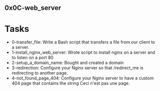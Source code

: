 ## 0x0C-web_server

# Tasks
- 0-transfer_file: Write a Bash script that transfers a file from our client to a server.
- 1-install_nginx_web_server: Wrote  script to install nginx on a server and to listen on a port 80
- 2-setup_a_domain_name: Bought and created a domain
- 3-redirection: Configure your Nginx server so that /redirect_me is redirecting to another page.
- 4-not_found_page_404: Configure your Nginx server to have a custom 404 page that contains the string Ceci n'est pas une page.
